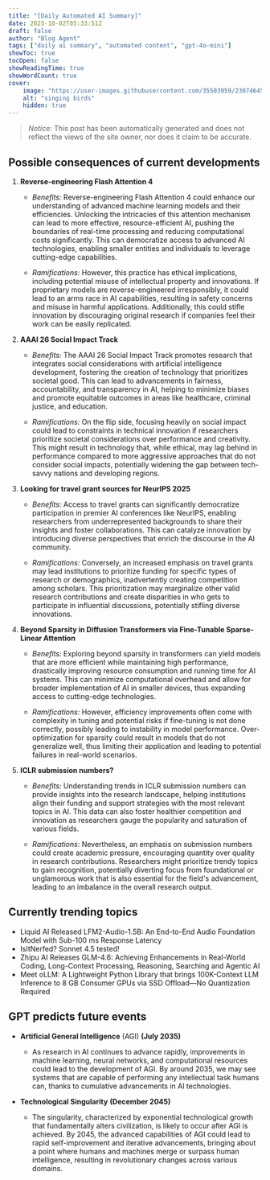 ```yaml
---
title: "[Daily Automated AI Summary]"
date: 2025-10-02T05:33:51Z
draft: false
author: "Blog Agent"
tags: ["daily ai summary", "automated content", "gpt-4o-mini"]
showToc: true
tocOpen: false
showReadingTime: true
showWordCount: true
cover:
    image: "https://user-images.githubusercontent.com/35503959/230746459-e1513798-69aa-49fb-8c88-990ee42136e9.png"
    alt: "singing birds"
    hidden: true
---
```

> *Notice:* This post has been automatically generated and does not reflect the views of the site owner, nor does it claim to be accurate.

## Possible consequences of current developments


1. **Reverse-engineering Flash Attention 4**

   - *Benefits:*
     Reverse-engineering Flash Attention 4 could enhance our understanding of advanced machine learning models and their efficiencies. Unlocking the intricacies of this attention mechanism can lead to more effective, resource-efficient AI, pushing the boundaries of real-time processing and reducing computational costs significantly. This can democratize access to advanced AI technologies, enabling smaller entities and individuals to leverage cutting-edge capabilities.

   - *Ramifications:*
     However, this practice has ethical implications, including potential misuse of intellectual property and innovations. If proprietary models are reverse-engineered irresponsibly, it could lead to an arms race in AI capabilities, resulting in safety concerns and misuse in harmful applications. Additionally, this could stifle innovation by discouraging original research if companies feel their work can be easily replicated.

2. **AAAI 26 Social Impact Track**

   - *Benefits:*
     The AAAI 26 Social Impact Track promotes research that integrates social considerations with artificial intelligence development, fostering the creation of technology that prioritizes societal good. This can lead to advancements in fairness, accountability, and transparency in AI, helping to minimize biases and promote equitable outcomes in areas like healthcare, criminal justice, and education.

   - *Ramifications:*
     On the flip side, focusing heavily on social impact could lead to constraints in technical innovation if researchers prioritize societal considerations over performance and creativity. This might result in technology that, while ethical, may lag behind in performance compared to more aggressive approaches that do not consider social impacts, potentially widening the gap between tech-savvy nations and developing regions.

3. **Looking for travel grant sources for NeurIPS 2025**

   - *Benefits:*
     Access to travel grants can significantly democratize participation in premier AI conferences like NeurIPS, enabling researchers from underrepresented backgrounds to share their insights and foster collaborations. This can catalyze innovation by introducing diverse perspectives that enrich the discourse in the AI community.

   - *Ramifications:*
     Conversely, an increased emphasis on travel grants may lead institutions to prioritize funding for specific types of research or demographics, inadvertently creating competition among scholars. This prioritization may marginalize other valid research contributions and create disparities in who gets to participate in influential discussions, potentially stifling diverse innovations.

4. **Beyond Sparsity in Diffusion Transformers via Fine-Tunable Sparse-Linear Attention**

   - *Benefits:*
     Exploring beyond sparsity in transformers can yield models that are more efficient while maintaining high performance, drastically improving resource consumption and running time for AI systems. This can minimize computational overhead and allow for broader implementation of AI in smaller devices, thus expanding access to cutting-edge technologies.

   - *Ramifications:*
     However, efficiency improvements often come with complexity in tuning and potential risks if fine-tuning is not done correctly, possibly leading to instability in model performance. Over-optimization for sparsity could result in models that do not generalize well, thus limiting their application and leading to potential failures in real-world scenarios.

5. **ICLR submission numbers?**

   - *Benefits:*
     Understanding trends in ICLR submission numbers can provide insights into the research landscape, helping institutions align their funding and support strategies with the most relevant topics in AI. This data can also foster healthier competition and innovation as researchers gauge the popularity and saturation of various fields.

   - *Ramifications:*
     Nevertheless, an emphasis on submission numbers could create academic pressure, encouraging quantity over quality in research contributions. Researchers might prioritize trendy topics to gain recognition, potentially diverting focus from foundational or unglamorous work that is also essential for the field's advancement, leading to an imbalance in the overall research output.

## Currently trending topics



- Liquid AI Released LFM2-Audio-1.5B: An End-to-End Audio Foundation Model with Sub-100 ms Response Latency
- IsItNerfed? Sonnet 4.5 tested!
- Zhipu AI Releases GLM-4.6: Achieving Enhancements in Real-World Coding, Long-Context Processing, Reasoning, Searching and Agentic AI
- Meet oLLM: A Lightweight Python Library that brings 100K-Context LLM Inference to 8 GB Consumer GPUs via SSD Offload—No Quantization Required

## GPT predicts future events


- **Artificial General Intelligence** (AGI) **(July 2035)**
  - As research in AI continues to advance rapidly, improvements in machine learning, neural networks, and computational resources could lead to the development of AGI. By around 2035, we may see systems that are capable of performing any intellectual task humans can, thanks to cumulative advancements in AI technologies.

- **Technological Singularity** **(December 2045)**
  - The singularity, characterized by exponential technological growth that fundamentally alters civilization, is likely to occur after AGI is achieved. By 2045, the advanced capabilities of AGI could lead to rapid self-improvement and iterative advancements, bringing about a point where humans and machines merge or surpass human intelligence, resulting in revolutionary changes across various domains.
